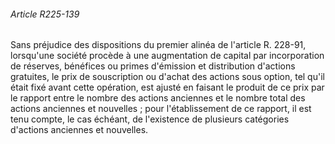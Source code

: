 ###### Article R225-139

Sans préjudice des dispositions du premier alinéa de l'article R. 228-91, lorsqu'une société procède à une augmentation de capital par incorporation de réserves, bénéfices ou primes d'émission et distribution d'actions gratuites, le prix de souscription ou d'achat des actions sous option, tel qu'il était fixé avant cette opération, est ajusté en faisant le produit de ce prix par le rapport entre le nombre des actions anciennes et le nombre total des actions anciennes et nouvelles ; pour l'établissement de ce rapport, il est tenu compte, le cas échéant, de l'existence de plusieurs catégories d'actions anciennes et nouvelles.

